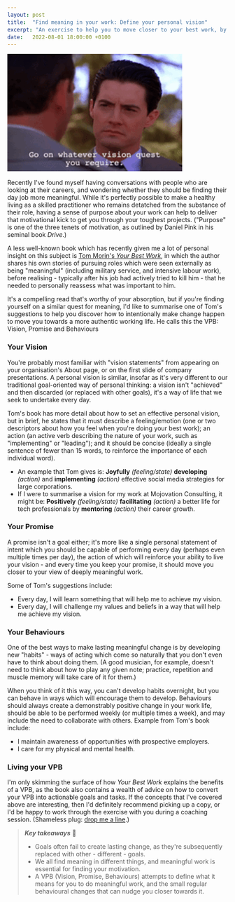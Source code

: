 ```yaml
---
layout: post
title:  "Find meaning in your work: Define your personal vision"
excerpt: "An exercise to help you to move closer to your best work, by making change that lasts."
date:   2022-08-01 18:00:00 +0100
---
```


![Twin Peaks - Go on whatever vision quest you require.](/assets/img/twin-peaks-vision-quest.gif)

Recently I've found myself having conversations with people who are looking at their careers, and wondering whether they should be finding their day job more meaningful. While it's perfectly possible to make a healthy living as a skilled practitioner who remains detatched from the substance of their role, having a sense of purpose about your work can help to deliver that motivational kick to get you through your toughest projects. ("Purpose" is one of the three tenets of motivation, as outlined by Daniel Pink in his seminal book _Drive_.)

A less well-known book which has recently given me a lot of personal insight on this subject is [Tom Morin's _Your Best Work_](https://workfeelsgood.com/your-best-work/), in which the author shares his own stories of pursuing roles which were seen externally as being "meaningful" (including military service, and intensive labour work), before realising - typically after his job had actively tried to kill him - that he needed to personally reassess what was important to him.

It's a compelling read that's worthy of your absorption, but if you're finding yourself on a similar quest for meaning, I'd like to summarise one of Tom's suggestions to help you discover how to intentionally make change happen to move you towards a more authentic working life. He calls this the VPB: Vision, Promise and Behaviours

### Your Vision

You're probably most familiar with "vision statements" from appearing on your organisation's About page, or on the first slide of company presentations. A personal vision is similar, insofar as it's very different to our traditional goal-oriented way of personal thinking: a vision isn't "achieved" and then discarded (or replaced with other goals), it's a way of life that we seek to undertake every day.

Tom's book has more detail about how to set an effective personal vision, but in brief, he states that it must describe a feeling/emotion (one or two descriptors about how you feel when you're doing your best work); an action (an active verb describing the nature of your work, such as "implementing" or "leading"); and it should be concise (ideally a single sentence of fewer than 15 words, to reinforce the importance of each individual word).

* An example that Tom gives is: **Joyfully** _(feeling/state)_ **developing** _(action)_ and **implementing** _(action)_ effective social media strategies for large corporations.
* If I were to summarise a vision for my work at Mojovation Consulting, it might be: **Positively** _(feeling/state)_ **facilitating** _(action)_ a better life for tech professionals by **mentoring** _(action)_ their career growth. 

### Your Promise

A promise isn't a goal either; it's more like a single personal statement of intent which you should be capable of performing every day (perhaps even multiple times per day), the action of which will reinforce your ability to live your vision - and every time you keep your promise, it should move you closer to your view of deeply meaningful work.

Some of Tom's suggestions include:

* Every day, I will learn something that will help me to achieve my vision.
* Every day, I will challenge my values and beliefs in a way that will help me achieve my vision.

### Your Behaviours

One of the best ways to make lasting meaningful change is by developing new "habits" - ways of acting which come so naturally that you don't even have to think about doing them. (A good musician, for example, doesn't need to think about how to play any given note; practice, repetition and muscle memory will take care of it for them.)

When you think of it this way, you can't develop habits overnight, but you can behave in ways which will encourage them to develop. Behaviours should always create a demonstrably positive change in your work life, should be able to be performed weekly (or multiple times a week), and may include the need to collaborate with others. Example from Tom's book include:

* I maintain awareness of opportunities with prospective employers.
* I care for my physical and mental health.

### Living your VPB

I'm only skimming the surface of how _Your Best Work_ explains the benefits of a VPB, as the book also contains a wealth of advice on how to convert your VPB into actionable goals and tasks. If the concepts that I've covered above are interesting, then I'd definitely recommend picking up a copy, or I'd be happy to work through the exercise with you during a coaching session. (Shameless plug: [drop me a line](/about#contact).) 

> **_Key takeaways_** 📝  
> * Goals often fail to create lasting change, as they're subsequently replaced with other - different - goals.
> * We all find meaning in different things, and meaningful work is essential for finding your motivation.
> * A VPB (Vision, Promise, Behaviours) attempts to define what it means for you to do meaningful work, and the small regular behavioural changes that can nudge you closer towards it.